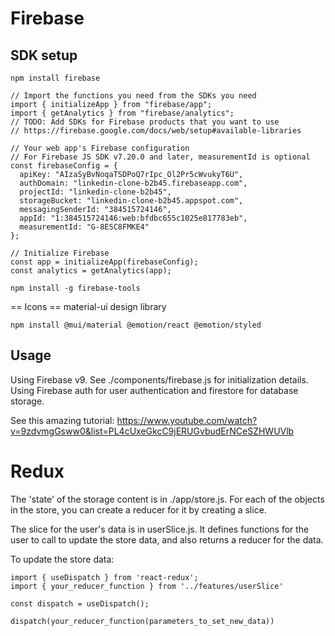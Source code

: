 # Firebase 

## SDK setup

```
npm install firebase
```

```
// Import the functions you need from the SDKs you need
import { initializeApp } from "firebase/app";
import { getAnalytics } from "firebase/analytics";
// TODO: Add SDKs for Firebase products that you want to use
// https://firebase.google.com/docs/web/setup#available-libraries

// Your web app's Firebase configuration
// For Firebase JS SDK v7.20.0 and later, measurementId is optional
const firebaseConfig = {
  apiKey: "AIzaSyBvNoqaTSDPoQ7rIpc_Ol2Pr5cWvukyT6U",
  authDomain: "linkedin-clone-b2b45.firebaseapp.com",
  projectId: "linkedin-clone-b2b45",
  storageBucket: "linkedin-clone-b2b45.appspot.com",
  messagingSenderId: "384515724146",
  appId: "1:384515724146:web:bfdbc655c1025e817783eb",
  measurementId: "G-8ESC8FMKE4"
};

// Initialize Firebase
const app = initializeApp(firebaseConfig);
const analytics = getAnalytics(app);
```

```
npm install -g firebase-tools
```

== Icons ==
material-ui design library
```
npm install @mui/material @emotion/react @emotion/styled
````

## Usage

Using Firebase v9. See ./components/firebase.js for initialization details. Using Firebase auth for user authentication and firestore for database storage.

See this amazing tutorial: https://www.youtube.com/watch?v=9zdvmgGsww0&list=PL4cUxeGkcC9jERUGvbudErNCeSZHWUVlb


# Redux 

The 'state' of the storage content is in ./app/store.js. For each of the objects in the store, you can create a reducer for it by creating a slice. 

The slice for the user's data is in userSlice.js. It defines functions for the user to call to update the store data, and also returns a reducer for the data. 

To update the store data: 
```
import { useDispatch } from 'react-redux';
import { your_reducer_function } from '../features/userSlice'
```
```
const dispatch = useDispatch();
```
```
dispatch(your_reducer_function(parameters_to_set_new_data))
```

